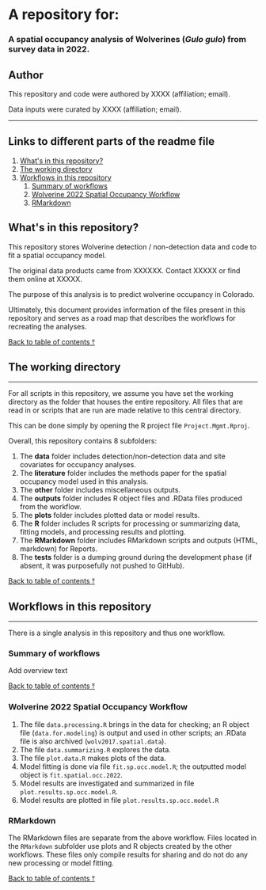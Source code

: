 # A repository for:

### A spatial occupancy analysis of Wolverines (*Gulo gulo*) from survey data in 2022.

## Author

This repository and code were authored by XXXX (affiliation; email).

Data inputs were curated by XXXX (affiliation; email).

---

## Links to different parts of the readme file

1. [What's in this repository?](#whats-in-this-repository)
2. [The working directory](#the-working-directory)
3. [Workflows in this repository](#workflows-in-this-repository)
	1. [Summary of workflows](#Summary-of-workflows)
	3. [Wolverine 2022 Spatial Occupancy Workflow](#Wolverine-2022-Spatial-Occupancy-Workflow)
	5. [RMarkdown](#Rmarkdown)


## What's in this repository?

This repository stores Wolverine detection / non-detection data and code to fit a spatial occupancy model. 

The original data products came from XXXXXX. Contact XXXXX or find them online at XXXXX. 

The purpose of this analysis is to predict wolverine occupancy in Colorado. 

Ultimately, this document provides information of the files present in this repository and serves as a road map that describes the workflows for recreating the analyses. 


[Back to table of contents ⤒](#a-repository-for)


## The working directory

---

For all scripts in this repository, we assume you have set the working directory as the folder that houses the entire repository. All files that are read in or scripts that are run are made relative to this central directory.

This can be done simply by opening the R project file `Project.Mgmt.Rproj`.

Overall, this repository contains 8 subfolders:

1) The **data** folder includes detection/non-detection data and site covariates for occupancy analyses.
2) The **literature** folder includes the methods paper for the spatial occupancy model used in this analysis. 
3) The **other** folder includes miscellaneous outputs.
4) The **outputs** folder includes R object files and .RData files produced from the workflow.
5) The **plots** folder includes plotted data or model results.
6) The **R** folder includes R scripts for processing or summarizing data, fitting models, and processing results and plotting.
7) The **RMarkdown** folder includes RMarkdown scripts and outputs (HTML, markdown) for Reports.
8) The **tests** folder is a dumping ground during the development phase (if absent, it was purposefully not pushed to GitHub).

[Back to table of contents ⤒](#a-repository-for)


## Workflows in this repository

---

There is a single analysis in this repository and thus one workflow.

### Summary of workflows

Add overview text

[Back to table of contents ⤒](#a-repository-for)

### Wolverine 2022 Spatial Occupancy Workflow

1) The file `data.processing.R` brings in the data for checking; an R object file (`data.for.modeling`) is output and used in other scripts; an .RData file is also archived (`wolv2017.spatial.data`).
2) The file `data.summarizing.R` explores the data. 
3) The file `plot.data.R` makes plots of the data.
4) Model fitting is done via file `fit.sp.occ.model.R`; the outputted model object is `fit.spatial.occ.2022`.
5) Model results are investigated and summarized in file `plot.results.sp.occ.model.R`.
6) Model results are plotted in file `plot.results.sp.occ.model.R`


### RMarkdown

The RMarkdown files are separate from the above workflow. Files located in the `RMarkdown` subfolder use plots and R objects created by the other workflows.
These files only compile results for sharing and do not do any new processing or model fitting. 


[Back to table of contents ⤒](#a-repository-for)
